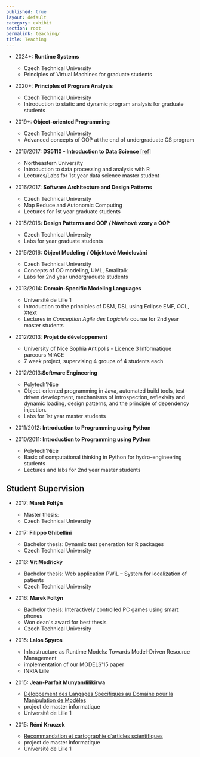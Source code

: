 ```yaml
---
published: true
layout: default
category: exhibit
section: root
permalink: teaching/
title: Teaching
---
```


* 2024+: **Runtime Systems**
  - Czech Technical University
  - Principles of Virtual Machines for graduate students

* 2020+: **Principles of Program Analysis**
  - Czech Technical University
  - Introduction to static and dynamic program analysis for graduate students

* 2019+: **Object-oriented Programming**
  - Czech Technical University
  - Advanced concepts of OOP at the end of undergraduate CS program

* 2016/2017: __DS5110 - Introduction to Data Science__ [[ref](http://janvitek.org/events/NEU/5110/)]
  - Northeastern University
  - Introduction to data processing and analysis with R
  - Lectures/Labs for 1st year data science master student

* 2016/2017: __Software Architecture and Design Patterns__
  - Czech Technical University
  - Map Reduce and Autonomic Computing
  - Lectures for 1st year graduate students

* 2015/2016: __Design Patterns and OOP / Návrhové vzory a OOP__
  - Czech Technical University
  - Labs for year graduate students

* 2015/2016: __Object Modeling / Objektové Modelování__
  - Czech Technical University
  - Concepts of OO modeling, UML, Smalltalk
  - Labs for 2nd year undergraduate students

* 2013/2014: __Domain-Specific Modeling Languages__
  - Université de Lille 1
  - Introduction to the principles of DSM, DSL using Eclipse EMF, OCL, Xtext
  - Lectures in _Conception Agile des Logiciels_ course for 2nd year master students

* 2012/2013: __Projet de développement__
  - University of Nice Sophia Antipolis - Licence 3 Informatique parcours MIAGE
  - 7 week project, supervising 4 groups of 4 students each

* 2012/2013:__Software Engineering__
  - Polytech'Nice
  - Object-oriented programming in Java, automated build tools, test-driven development, mechanisms of introspection, reflexivity and dynamic loading, design patterns, and the principle of dependency injection.
  - Labs for 1st year master students

* 2011/2012: __Introduction to Programming using Python__
* 2010/2011: __Introduction to Programming using Python__
  - Polytech'Nice
  - Basic of computational thinking in Python for hydro-engineering students
  - Lectures and labs for 2nd year master students

## Student Supervision

* 2017: __Marek Foltýn__
  - Master thesis:
  - Czech Technical University

* 2017: __Filippo Ghibellini__
  - Bachelor thesis: Dynamic test generation for R packages
  - Czech Technical University

* 2016: __Vít Medřický__
  - Bachelor thesis: Web application PWiL – System for localization of patients
  - Czech Technical University

* 2016: __Marek Foltýn__
  - Bachelor thesis: Interactively controlled PC games using smart phones
  - Won dean's award for best thesis
  - Czech Technical University

* 2015: __Lalos Spyros__
  - Infrastructure as Runtime Models: Towards Model-Driven Resource Management
  - implementation of our MODELS'15 paper
  - INRIA Lille

* 2015: __Jean-Parfait Munyandilikirwa__
  - [Déloppement des Langages Spécifiques au Domaine pour la Manipulation de Modèles](https://docs.google.com/document/d/15UwL9A4EaoDrm9SCXKSyjqtx83hHAu-DHmAeno2wZWU/export?format=pdf)
  - project de master informatique
  - Université de Lille 1

* 2015: __Rémi Kruczek__
  - [Recommandation et cartographie d’articles scientifiques](https://docs.google.com/document/d/1_2HJbyzd3FbH597YmMiC7LfNp4g2MHhWnOaib80muIM/export?format=pdf)
  - project de master informatique  
  - Université de Lille 1
